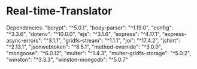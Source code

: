 # Real-time-Translator
Dependencies:
"bcrypt": "^5.0.1",
    "body-parser": "^1.19.0",
    "config": "^3.3.6",
    "dotenv": "^10.0.0",
    "ejs": "^3.1.6",
    "express": "^4.17.1",
    "express-async-errors": "^3.1.1",
    "gridfs-stream": "^1.1.1",
    "joi": "^17.4.2",
    "jshint": "^2.13.1",
    "jsonwebtoken": "^8.5.1",
    "method-override": "^3.0.0",
    "mongoose": "^6.0.12",
    "multer": "^1.4.3",
    "multer-gridfs-storage": "^5.0.2",
    "winston": "^3.3.3",
    "winston-mongodb": "^5.0.7"
